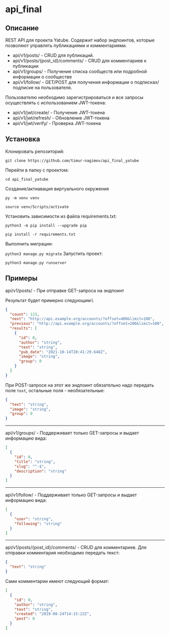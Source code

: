 # api_final
## Описание
REST API для проекта Yatube.
Содержит набор эндпоинтов, которые позволяют управлять публикациями и комментариями.

* api/v1/posts/ - CRUD для публикаций.
* api/v1/posts/{post_id}/comments/ - CRUD для комментариев к публикации
* api/v1/groups/ - Получение списка сообществ или подробной информации о сообществе
* api/v1/follow/ - GET/POST для получения информации о подписках/подписке на пользователя.

Пользователю необходимо зарегистрироваться и все запросы осуществлять с использованием JWT-токена:
* api/v1/jwt/create/ - Получение JWT-токена
* api/v1/jwt/refresh/ - Обновление JWT-токена
* api/v1/jwt/verify/ - Проверка JWT-токена
## Установка
Клонировать репозиторий:

`git clone https://github.com/timur-nagimov/api_final_yatube`

Перейти в папку с проектом:

`cd api_final_yatube`

Создание/актиавация виртуального окружения

`py -m venv venv`
  
`source venv/Scripts/activate`

Установить зависимости из файла requirements.txt:

`python3 -m pip install --upgrade pip`

`pip install -r requirements.txt`

Выполнить миграции:

`python3 manage.py migrate`
Запустить проект:

`python3 manage.py runserver`

## Примеры
api/v1/posts/ - При отправке GET-запроса на эндпоинт

Результат будет примерно следующим:\
```json
{
  "count": 123,
  "next": "http://api.example.org/accounts/?offset=400&limit=100",
  "previous": "http://api.example.org/accounts/?offset=200&limit=100",
  "results": [
    {
      "id": 0,
      "author": "string",
      "text": "string",
      "pub_date": "2021-10-14T20:41:29.648Z",
      "image": "string",
      "group": 0
    }
  ]
}
```
При POST-запросе на этот же эндпоинт обязательно надо передать поле `text`, остальные поля - необязательные:
```json
{
  "text": "string",
  "image": "string",
  "group": 0
}
```
----
api/v1/groups/ - Поддерживает только GET-запросы и выдает информацию вида:
```json
[
  {
    "id": 0,
    "title": "string",
    "slug": "^-$",
    "description": "string"
  }
]
```
----
api/v1/follow/ - Поддерживает только GET-запросы и выдает информацию вида:
```json
[
  {
    "user": "string",
    "following": "string"
  }
]
```
----
api/v1/posts/{post_id}/comments/ - CRUD для комментариев. Для отправки комментария необходимо передать текст:
```json
{
  "text": "string"
}
```
Сами комментарии имеют следующий формат:
```json
[
  {
    "id": 0,
    "author": "string",
    "text": "string",
    "created": "2019-08-24T14:15:22Z",
    "post": 0
  }
]
```